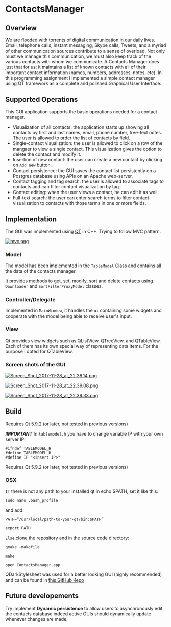 # ContactsManager

## Overview
We are flooded with torrents of digital communication in our daily lives. Email, telephone calls, instant messaging, Skype calls, Tweets, and a myriad of other communication sources contribute to a sense of overload. Not only must we manage this communication, we must also keep track of the various contacts with whom we communicate. A Contacts Manager does just that for us: it maintains a list of known contacts with all of their important contact information (names, numbers, addresses, notes, etc).
In this programming assignment I implemented a simple contact manager using QT framework as a complete and polished Graphical User Interface. 
## Supported Operations

This GUI application supports the basic operations needed for a contact manager.

+ Visualization of all contacts: the application starts up showing all contacts by first and last names, email, phone number, free-text notes. The user is allowed to order the list of contacts by field.
+ Single-contact visualization: the user is allowed to click on a row of the mangaer to view a single contact. This visualization gives the option to delete the contact and modify it.
+ Insertion of new contact: the user can create a new contact by clicking on ```Add new``` button.
+ Contact persistence: the GUI saves the contact list persistently on a Postgres database using APIs on an Apache web-server.
+ Contact tagging and tag search: the user is allowed to associate tags to contacts and can filter contact visualization by tag.
+ Contact editing: when the user views a contact, he can edit it as well.
+ Full-text search: the user can enter search terms to filter contact visualization to contacts with those terms in one or more fields.

## Implementation
The GUI was implemented using [QT](https://www1.qt.io/developers/) in C++. Trying to follow MVC pattern.

[![mvc.png](https://s18.postimg.org/neufl0kll/mvc.png)](https://postimg.org/image/kxiodr0p1/)

### Model

The model has been implemented in the `TableModel` Class and contains all the data of the contacts manager.

It provides methods to get, set, modify, sort and delete contacts using `Downloader` and `SortFilterProxyModel` classes.

### Controller/Delegate

Implemented in `MainWindow`, it handles the `ui` containing some widgets and cooperate with the model being able to receive user's input.

### View

Qt provides view widgets such as QListView, QTreeView, and QTableView. Each of them has its own special way of representing data items. For the purpose I opted for QTableView.

### Screen shots of the GUI

[![Screen_Shot_2017-11-28_at_22.38.14.png](https://s18.postimg.org/rdrn3p421/Screen_Shot_2017-11-28_at_22.38.14.png)](https://postimg.org/image/nheb7pj2d/)

[![Screen_Shot_2017-11-28_at_22.39.08.png](https://s18.postimg.org/88odtz7eh/Screen_Shot_2017-11-28_at_22.39.08.png)](https://postimg.org/image/9npyip8hh/)

[![Screen_Shot_2017-11-28_at_22.39.33.png](https://s18.postimg.org/g1f1lyl3d/Screen_Shot_2017-11-28_at_22.39.33.png)](https://postimg.org/image/ge6fs53d1/)

## Build

Requires Qt 5.9.2 (or later, not tested in previous versions)

***IMPORTANT*** In ```tablemodel.h``` you have to change variable IP with your own server IP! 

```
#ifndef TABLEMODEL_H
#define TABLEMODEL_H
#define IP "<insert IP>"
```

Requires Qt 5.9.2 (or later, not tested in previous versions)

### OSX

```If``` there is not any path to your installed qt in echo $PATH, set it like this:

  ```sudo nano .bash_profile```
  
  and add:

  ```PATH=“/usr/local/path-to-your-qt/bin:$PATH”```
  
  ```export PATH```

```Else``` clone the repository and in the source code directory:

```qmake -makefile```

```make```

```open ContactsManager.app```


QDarkStylesheet was used for a better looking GUI (highly recommended) and can be found in [this GitHub Repo](https://github.com/ColinDuquesnoy/QDarkStyleSheet)

## Future developements
Try implement **Dynamic persistence** to allow users to asynchronously edit the contacts database indeed active GUIs should dynamically update whenever changes are made.
